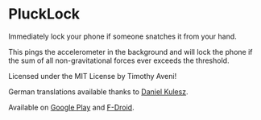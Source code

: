 PluckLock
=========

Immediately lock your phone if someone snatches it from your hand.

This pings the accelerometer in the background and will lock the phone if the sum of all non-gravitational forces ever exceeds the threshold.

Licensed under the MIT License by Timothy Aveni!

German translations available thanks to [Daniel Kulesz](https://github.com/kuleszdl).

Available on [Google Play](https://play.google.com/store/apps/details?id=net.syntaxblitz.plucklock) and [F-Droid](https://f-droid.org/repository/browse/?fdid=net.syntaxblitz.plucklock).
